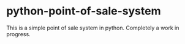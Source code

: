 # python-point-of-sale-system
This is a simple point of sale system in python.
Completely a work in progress.
